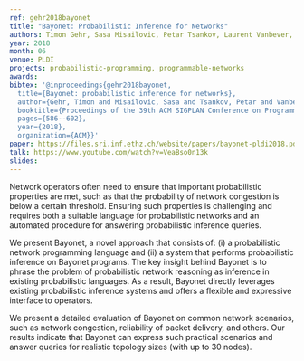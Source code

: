 ```yaml
---
ref: gehr2018bayonet
title: "Bayonet: Probabilistic Inference for Networks"
authors: Timon Gehr, Sasa Misailovic, Petar Tsankov, Laurent Vanbever, Pascal Wiesmann, Martin Vechev
year: 2018
month: 06
venue: PLDI
projects: probabilistic-programming, programmable-networks
awards:
bibtex: '@inproceedings{gehr2018bayonet,
  title={Bayonet: probabilistic inference for networks},
  author={Gehr, Timon and Misailovic, Sasa and Tsankov, Petar and Vanbever, Laurent and Wiesmann, Pascal and Vechev, Martin},
  booktitle={Proceedings of the 39th ACM SIGPLAN Conference on Programming Language Design and Implementation},
  pages={586--602},
  year={2018},
  organization={ACM}}'
paper: https://files.sri.inf.ethz.ch/website/papers/bayonet-pldi2018.pdf
talk: https://www.youtube.com/watch?v=VeaBso0n13k
slides: 
---
```


Network operators often need to ensure that important probabilistic properties are met, such as that the probability of network congestion is below a certain threshold. Ensuring such properties is challenging and requires both a suitable language for probabilistic networks and an automated procedure for answering probabilistic inference queries.

We present Bayonet, a novel approach that consists of: (i) a probabilistic network programming language and (ii) a system that performs probabilistic inference on Bayonet programs. The key insight behind Bayonet is to phrase the problem of probabilistic network reasoning as inference in existing probabilistic languages. As a result, Bayonet directly leverages existing probabilistic inference systems and offers a flexible and expressive interface to operators.

We present a detailed evaluation of Bayonet on common network scenarios, such as network congestion, reliability of packet delivery, and others. Our results indicate that Bayonet can express such practical scenarios and answer queries for realistic topology sizes (with up to 30 nodes).
